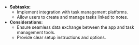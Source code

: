 - **Subtasks:**
    - Implement integration with task management platforms.
    - Allow users to create and manage tasks linked to notes.
- **Considerations:**
    - Ensure seamless data exchange between the app and task management tools.
    - Provide clear setup instructions and options.